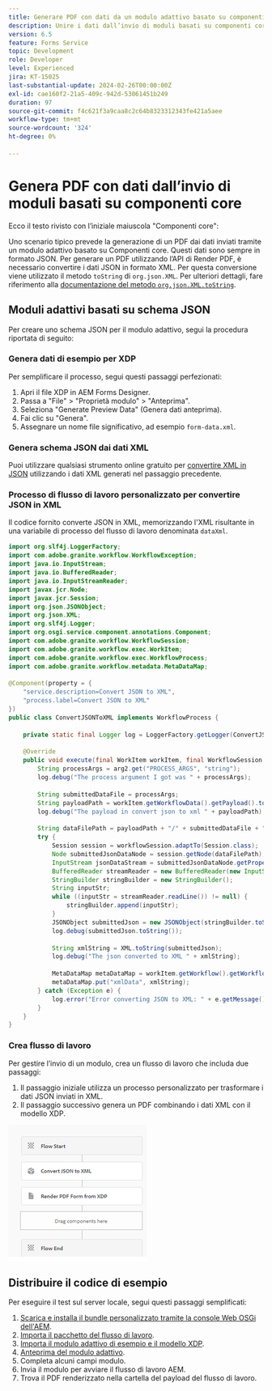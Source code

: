 ```yaml
---
title: Generare PDF con dati da un modulo adattivo basato su componenti core
description: Unire i dati dall’invio di moduli basati su componenti core con il modello XDP nel flusso di lavoro
version: 6.5
feature: Forms Service
topic: Development
role: Developer
level: Experienced
jira: KT-15025
last-substantial-update: 2024-02-26T00:00:00Z
exl-id: cae160f2-21a5-409c-942d-53061451b249
duration: 97
source-git-commit: f4c621f3a9caa8c2c64b8323312343fe421a5aee
workflow-type: tm+mt
source-wordcount: '324'
ht-degree: 0%

---
```


# Genera PDF con dati dall’invio di moduli basati su componenti core

Ecco il testo rivisto con l’iniziale maiuscola &quot;Componenti core&quot;:

Uno scenario tipico prevede la generazione di un PDF dai dati inviati tramite un modulo adattivo basato su Componenti core. Questi dati sono sempre in formato JSON. Per generare un PDF utilizzando l’API di Render PDF, è necessario convertire i dati JSON in formato XML. Per questa conversione viene utilizzato il metodo `toString` di `org.json.XML`. Per ulteriori dettagli, fare riferimento alla [documentazione del metodo `org.json.XML.toString`](https://www.javadoc.io/doc/org.json/json/20171018/org/json/XML.html#toString-java.lang.Object-).

## Moduli adattivi basati su schema JSON

Per creare uno schema JSON per il modulo adattivo, segui la procedura riportata di seguito:

### Genera dati di esempio per XDP

Per semplificare il processo, segui questi passaggi perfezionati:

1. Apri il file XDP in AEM Forms Designer.
1. Passa a &quot;File&quot; > &quot;Proprietà modulo&quot; > &quot;Anteprima&quot;.
1. Seleziona &quot;Generate Preview Data&quot; (Genera dati anteprima).
1. Fai clic su &quot;Genera&quot;.
1. Assegnare un nome file significativo, ad esempio `form-data.xml`.

### Genera schema JSON dai dati XML

Puoi utilizzare qualsiasi strumento online gratuito per [convertire XML in JSON](https://jsonformatter.org/xml-to-jsonschema) utilizzando i dati XML generati nel passaggio precedente.

### Processo di flusso di lavoro personalizzato per convertire JSON in XML

Il codice fornito converte JSON in XML, memorizzando l&#39;XML risultante in una variabile di processo del flusso di lavoro denominata `dataXml`.

```java
import org.slf4j.LoggerFactory;
import com.adobe.granite.workflow.WorkflowException;
import java.io.InputStream;
import java.io.BufferedReader;
import java.io.InputStreamReader;
import javax.jcr.Node;
import javax.jcr.Session;
import org.json.JSONObject;
import org.json.XML;
import org.slf4j.Logger;
import org.osgi.service.component.annotations.Component;
import com.adobe.granite.workflow.WorkflowSession;
import com.adobe.granite.workflow.exec.WorkItem;
import com.adobe.granite.workflow.exec.WorkflowProcess;
import com.adobe.granite.workflow.metadata.MetaDataMap;

@Component(property = {
    "service.description=Convert JSON to XML",
    "process.label=Convert JSON to XML"
})
public class ConvertJSONToXML implements WorkflowProcess {

    private static final Logger log = LoggerFactory.getLogger(ConvertJSONToXML.class);

    @Override
    public void execute(final WorkItem workItem, final WorkflowSession workflowSession, final MetaDataMap arg2) throws WorkflowException {
        String processArgs = arg2.get("PROCESS_ARGS", "string");
        log.debug("The process argument I got was " + processArgs);
        
        String submittedDataFile = processArgs;
        String payloadPath = workItem.getWorkflowData().getPayload().toString();
        log.debug("The payload in convert json to xml " + payloadPath);
        
        String dataFilePath = payloadPath + "/" + submittedDataFile + "/jcr:content";
        try {
            Session session = workflowSession.adaptTo(Session.class);
            Node submittedJsonDataNode = session.getNode(dataFilePath);
            InputStream jsonDataStream = submittedJsonDataNode.getProperty("jcr:data").getBinary().getStream();
            BufferedReader streamReader = new BufferedReader(new InputStreamReader(jsonDataStream, "UTF-8"));
            StringBuilder stringBuilder = new StringBuilder();
            String inputStr;
            while ((inputStr = streamReader.readLine()) != null) {
                stringBuilder.append(inputStr);
            }
            JSONObject submittedJson = new JSONObject(stringBuilder.toString());
            log.debug(submittedJson.toString());
            
            String xmlString = XML.toString(submittedJson);
            log.debug("The json converted to XML " + xmlString);
            
            MetaDataMap metaDataMap = workItem.getWorkflow().getWorkflowData().getMetaDataMap();
            metaDataMap.put("xmlData", xmlString);
        } catch (Exception e) {
            log.error("Error converting JSON to XML: " + e.getMessage(), e);
        }
    }
}
```

### Crea flusso di lavoro

Per gestire l’invio di un modulo, crea un flusso di lavoro che includa due passaggi:

1. Il passaggio iniziale utilizza un processo personalizzato per trasformare i dati JSON inviati in XML.
1. Il passaggio successivo genera un PDF combinando i dati XML con il modello XDP.

![json-to-xml](assets/json-to-xml-process-step.png)


## Distribuire il codice di esempio

Per eseguire il test sul server locale, segui questi passaggi semplificati:

1. [Scarica e installa il bundle personalizzato tramite la console Web OSGi dell&#39;AEM](assets/convertJsonToXML.core-1.0.0-SNAPSHOT.jar).
1. [Importa il pacchetto del flusso di lavoro](assets/workflow_to_render_pdf.zip).
1. [Importa il modulo adattivo di esempio e il modello XDP](assets/adaptive_form_and_xdp_template.zip).
1. [Anteprima del modulo adattivo](http://localhost:4502/content/dam/formsanddocuments/f23/jcr:content?wcmmode=disabled).
1. Completa alcuni campi modulo.
1. Invia il modulo per avviare il flusso di lavoro AEM.
1. Trova il PDF renderizzato nella cartella del payload del flusso di lavoro.
